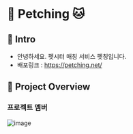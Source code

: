 # 🐶 Petching 🐱

## 🐣 Intro

- 안녕하세요. 펫시터 매칭 서비스 펫칭입니다.
- 배포링크 : https://petching.net/

## 🐾 Project Overview

### 프로젝트 멤버
![image](https://github.com/196code-gray/Petching/assets/88307264/2f465f20-9e0b-467c-9142-37ae0ecf9c44)
